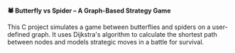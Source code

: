**🕷️ Butterfly vs Spider – A Graph-Based Strategy Game**

This C project simulates a game between butterflies and spiders on a user-defined graph. It uses Dijkstra's algorithm to calculate the shortest path between nodes and models strategic moves in a battle for survival.
